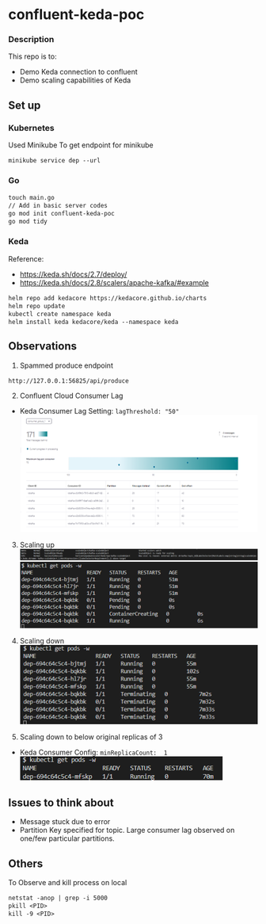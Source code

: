 # confluent-keda-poc
### Description
This repo is to:
- Demo Keda connection to confluent
- Demo scaling capabilities of Keda

## Set up
### Kubernetes
Used Minikube
To get endpoint for minikube 
```
minikube service dep --url
```

### Go
```
touch main.go
// Add in basic server codes
go mod init confluent-keda-poc
go mod tidy
```

### Keda
Reference: 
- https://keda.sh/docs/2.7/deploy/
- https://keda.sh/docs/2.8/scalers/apache-kafka/#example
```
helm repo add kedacore https://kedacore.github.io/charts
helm repo update
kubectl create namespace keda
helm install keda kedacore/keda --namespace keda
```

## Observations
1. Spammed produce endpoint 
```
http://127.0.0.1:56825/api/produce
```

2. Confluent Cloud Consumer Lag
- Keda Consumer Lag Setting: `lagThreshold: "50"`
![image.png](images/confluent-cloud-consumer-lag.png)

3. Scaling up
![image.png](images/kube-events.png)
![image.png](images/scaling-up.png)

4. Scaling down
![image.png](images/scaling-down.png)

5. Scaling down to below original replicas of 3
- Keda Consumer Config: `minReplicaCount:  1`
![image.png](images/scaled-below-original.png)


## Issues to think about
- Message stuck due to error
- Partition Key specified for topic. Large consumer lag observed on one/few particular partitions.


## Others
To Observe and kill process on local
```
netstat -anop | grep -i 5000
pkill <PID>
kill -9 <PID>
```


